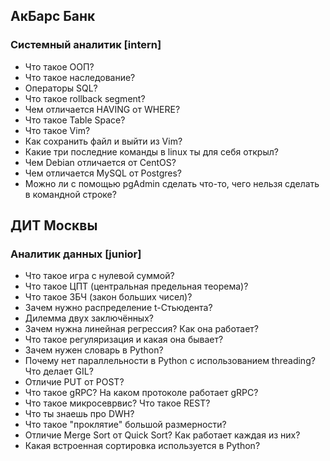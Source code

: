 ## AкБарс Банк

### Системный аналитик [intern]
- Что такое ООП?
- Что такое наследование?
- Операторы SQL?
- Что такое rollback segment?
- Чем отличается HAVING от WHERE?
- Что такое Table Space?
- Что такое Vim?
- Как сохранить файл и выйти из Vim?
- Какие три последние команды в linux ты для себя открыл?
- Чем Debian отличается от CentOS?
- Чем отличается MySQL от Postgres?
- Можно ли с помощью pgAdmin сделать что-то, чего нельзя сделать в командной строке?

## ДИТ Москвы

### Аналитик данных [junior]
- Что такое игра с нулевой суммой?
- Что такое ЦПТ (центральная предельная теорема)?
- Что такое ЗБЧ (закон больших чисел)?
- Зачем нужно распределение t-Стьюдента?
- Дилемма двух заключённых?
- Зачем нужна линейная регрессия? Как она работает?
- Что такое регуляризация и какая она бывает?
- Зачем нужен словарь в Python?
- Почему нет параллельности в Python с использованием threading? Что делает GIL?
- Отличие PUT от POST?
- Что такое gRPC? На каком протоколе работает gRPC?
- Что такое микросеврвис? Что такое REST?
- Что ты знаешь про DWH?
- Что такое "проклятие" большой размерности?
- Отличие Merge Sort от Quick Sort? Как работает каждая из них?
- Какая встроенная сортировка используется в Python?
